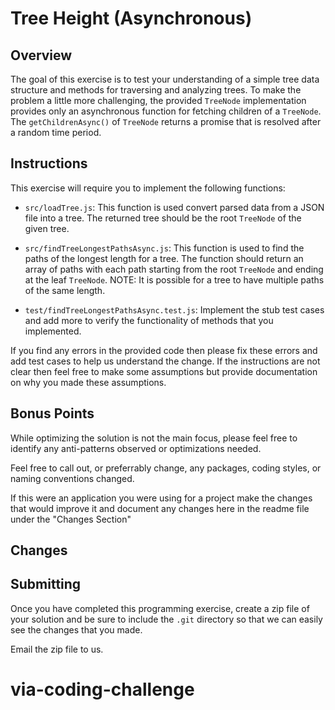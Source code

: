 # Tree Height (Asynchronous)

## Overview

The goal of this exercise is to test your understanding of a simple tree
data structure and methods for traversing and analyzing trees.
To make the problem a little more challenging, the provided `TreeNode`
implementation provides only an asynchronous function for fetching
children of a `TreeNode`. The `getChildrenAsync()` of `TreeNode` returns
a promise that is resolved after a random time period.

## Instructions

This exercise will require you to implement the following functions:

- `src/loadTree.js`: This function is used convert parsed data from a JSON
  file into a tree. The returned tree should be the root `TreeNode` of
  the given tree.

- `src/findTreeLongestPathsAsync.js`: This function is used to find
  the paths of the longest length for a tree. The function should return an
  array of paths with each path starting from the root `TreeNode` and
  ending at the leaf `TreeNode`. NOTE: It is possible for a tree to
  have multiple paths of the same length.

- `test/findTreeLongestPathsAsync.test.js`: Implement the stub test cases
  and add more to verify the functionality of methods that you implemented.

If you find any errors in the provided code then please fix these errors
and add test cases to help us understand the change. If the instructions
are not clear then feel free to make some assumptions but provide
documentation on why you made these assumptions.

## Bonus Points
While optimizing the solution is not the main focus, please feel free to identify any anti-patterns observed or optimizations needed. 

Feel free to call out, or preferrably change, any packages, coding styles, or naming conventions changed.

If this were an application you were using for a project make the changes that would improve it and document any changes here in the readme file under the "Changes Section"

## Changes

## Submitting

Once you have completed this programming exercise, create a zip file
of your solution and be sure to include the `.git` directory so that
we can easily see the changes that you made.

Email the zip file to us.

# via-coding-challenge
